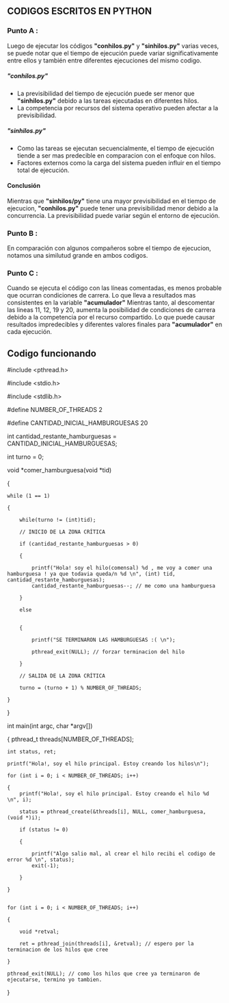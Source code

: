 ## CODIGOS ESCRITOS EN PYTHON

###  Punto A :
Luego de ejecutar los códigos **"conhilos.py"** y **"sinhilos.py"**  varias veces, se puede notar que el tiempo de ejecución puede variar significativamente entre ellos y también entre diferentes ejecuciones del mismo codigo.

##### "conhilos.py"

- La previsibilidad del tiempo de ejecución puede ser menor que **"sinhilos.py"** debido a las tareas ejecutadas en diferentes hilos.
- La competencia por recursos del sistema operativo pueden afectar a la previsibilidad.

##### "sinhilos.py"

- Como las tareas se ejecutan secuencialmente, el tiempo de ejecución tiende a ser mas predecible en comparacion con el enfoque con hilos.
- Factores externos como la carga del sistema pueden influir en el tiempo total de ejecución.


####  Conclusión
Mientras que **"sinhilos/py"** tiene una mayor previsibilidad en el tiempo de ejecucion, **"conhilos.py"** puede tener una previsibilidad menor debido a la concurrencia.
La previsibilidad puede variar según el entorno de ejecución.




### Punto B :

En comparación con algunos compañeros sobre el tiempo de ejecucion, notamos una similutud grande en ambos codigos.

### Punto C :

Cuando se ejecuta el código con las líneas comentadas, es menos probable que ocurran condiciones de carrera.
Lo que lleva a resultados mas consistentes en la variable **"acumulador"**
Mientras tanto, al descomentar las lineas 11, 12, 19 y 20, aumenta la posibilidad de condiciones de carrera debido a la competencia por el recurso compartido.
Lo que puede causar resultados impredecibles y diferentes  valores finales para **"acumulador"** en cada ejecución.

## Codigo funcionando 

#include <pthread.h>

#include <stdio.h>

#include <stdlib.h>

#define NUMBER_OF_THREADS 2

#define CANTIDAD_INICIAL_HAMBURGUESAS 20

int cantidad_restante_hamburguesas = CANTIDAD_INICIAL_HAMBURGUESAS;

int turno = 0; 


void *comer_hamburguesa(void *tid)


{

    while (1 == 1)
    
    { 
    
        while(turno != (int)tid); 
        
        // INICIO DE LA ZONA CRÍTICA
        
        if (cantidad_restante_hamburguesas > 0)
        
        {
        
            printf("Hola! soy el hilo(comensal) %d , me voy a comer una hamburguesa ! ya que todavia queda/n %d \n", (int) tid, cantidad_restante_hamburguesas);
            cantidad_restante_hamburguesas--; // me como una hamburguesa
            
        }
        
        else

        
        {
        
            printf("SE TERMINARON LAS HAMBURGUESAS :( \n");
            
            pthread_exit(NULL); // forzar terminacion del hilo
            
        }
        
        // SALIDA DE LA ZONA CRÍTICA  
        
        turno = (turno + 1) % NUMBER_OF_THREADS; 
        
    }
}

int main(int argc, char *argv[])

{
    pthread_t threads[NUMBER_OF_THREADS];
    
    int status, ret;
    
    printf("Hola!, soy el hilo principal. Estoy creando los hilos\n");
    
    for (int i = 0; i < NUMBER_OF_THREADS; i++)
    
    {
        printf("Hola!, soy el hilo principal. Estoy creando el hilo %d \n", i);
        
        status = pthread_create(&threads[i], NULL, comer_hamburguesa, (void *)i);
        
        if (status != 0)
        
        {
        
            printf("Algo salio mal, al crear el hilo recibi el codigo de error %d \n", status);
            exit(-1);
            
        }
        
    }
    

    for (int i = 0; i < NUMBER_OF_THREADS; i++)
    
    {
    
        void *retval;
        
        ret = pthread_join(threads[i], &retval); // espero por la terminacion de los hilos que cree
        
    }
    
    pthread_exit(NULL); // como los hilos que cree ya terminaron de ejecutarse, termino yo tambien.
    
}


